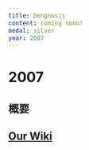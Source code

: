 ```yaml
---
title: Dengnosis
content: coming soon!
medal: silver
year: 2007
---
```

# 2007 

## 概要

## [Our Wiki]()